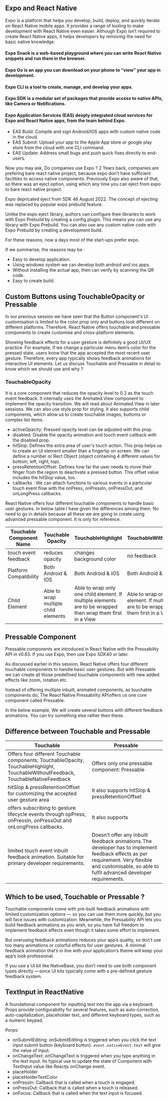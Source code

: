 ## Expo and React Native

Expo is a platform that helps you develop, build, deploy, and quickly iterate on React Native mobile apps. It provides a range of tooling to make development with React Native even easier. Although Expo isn’t required to create React Native apps, it helps developers by removing the need for basic native knowledge.

#### **Expo Snack** is a web-based playground where you can write React Native snippets and run them in the browser.

#### **Expo Go** is an app you can download on your phone to “view” your app in development.

#### **Expo CLI** is a tool to create, manage, and develop your apps.

#### **Expo SDK** is a modular set of packages that provide access to native APIs, like Camera or Notifications.

#### **Expo Application Services (EAS)** deeply integrated cloud services for Expo and React Native apps, from the team behind Expo.

  - EAS Build: Compile and sign Android/IOS apps with custom native code in the cloud.
  - EAS Submit: Upload your app to the Apple App store or google play store from the cloud with one CLI command.
  - EAS Update: Address small bugs and push quick fixes directly to end-users.

Now you may ask, Do companies use Expo ? 2 Years back, companies are prefering bare react native project, because expo don't have sufficient facilities to access native components. Previously Expo also aware of that, so there was an eject option, using which any time you can eject from expo to bare react native project. 

Expo depricated eject from SDK 46 August 2022. The concept of ejecting was replaced by popular expo prebuild feature.

Unlike the expo eject library, authors can configure their libraries to work with Expo Prebuild by creating a config plugin. This means you can use any library with Expo Prebuild. You can also use any custom native code with Expo Prebuild by creating a development build.

For these reasons, now a days most of the start-ups prefer expo.

If we summarise, the reasons may be :
  - Easy to develop application.
  - Using windows system we can develop both android and ios apps.
  - Without installing the actual app, then can verify by scanning the QR code.
  - Easy to create build.

## Custom Buttons using TouchableOpacity or Pressable

In our previous session we have seen that the Button component's UI customisation is limited to the color prop only and buttons look different on different platforms. Therefore, React Native offers touchable and pressable components to create customise and cross-platform elements.

Showing feedback effects for a user gesture is definitely a good UI/UX practice. For example, if we change a particular menu item’s color for the pressed state, users know that the app accepted the most recent user gesture. Therefore, every app typically shows feedback animations for interactive UI elements. Let us discuss Touchable and Pressable in detail to know which we should use and why ?

### TouchableOpacity

It is a core component that reduces the opacity level to 0.2 as the touch event feedback. It internally uses the Animated.View component to implement the opacity transition. We will read about Animated.View in later sessions. We can also use style prop for styling. It also supports child components, which allow us to create touchable images, buttoms or complex list items.

- activeOpacity: Pressed opacity level can be adjusted with this prop.
- disabled: Disable the opacity animation and touch event callback with the disabled prop.
- hitSlop: Defines the extra area of user's touch action. This prop helps us to create an UI element smaller than a fingertip on screen. We can define a number or Rect Object (object containing 4 different values for bottom, left, right, top).
- pressRetentionOffset: Defines how far the user needs to move their finger from the region to deactivate a pressed button. This offset value includes the hitSlop value, too.
- callbacks : We can attach functions to various events in a particular touch event flow with the onPress, onPressIn, onPressOut, and onLongPress callbacks.

React Native offers four different touchable components to handle basic user gestures. In below table I have given the differences among them. No need to go in details because all these we are going to create using advanced pressable component. It is only for reference.

Touchable Component Name | Touchable Opacity | TouchableHighlight | TouchableWithoutFeedback | TouchableNativeFeedback
-------------------------|-------------------|--------------------|--------------------------|------------------------
touch event feedback | reduces opacity | changes background color |  no feedback | Plays the android-specific ripple effect
Platform Compatibility | Both Android & IOS |  Both Android & IOS |  Both Android & IOS | Only Android
Child Element | Able to wrap multiple child elements | Able to wrap only one child element. If multiple elements are to be wrapped then wrap them first in a View | Able to wrap only one child element. If multiple elements are to be wrapped then wrap them first in a View | Able to wrap only one child element. If multiple elements are to be wrapped then wrap them first in a View 

## Pressable Component

Pressable components are introduced in React Native with the Pressability API in v0.63. If you use Expo, then use Expo SDK40 or later. 

As discussed earlier in this session, React Native offers four different touchable components to handle basic user gestures. But with Pressable we can create all those predefined touchable components with new added effects like zoom, rotation etc. 

Instead of offering multiple inbuilt, animated components, as touchable components do, The React Native Pressability API offers us one core component called Pressable. 

In the below example, We will create several buttons with different feedback animations. You can try something else rather then these.

## Difference between Touchable and Pressable

Touchable | Pressable
----------|----------
Offers four different Touchable components: TouchableOpacity, TouchableHighlight, TouchableWithoutFeedback, TouchableNativeFeedback | Offers only one pressable component: Pressable
hitSlop & pressRetentionOffset for customizing the accepted user gesture area | It also supports hitSlop & pressRetentionOffset
offers subscribing to gesture lifecycle events through opPress, onPressIn, onPressOut and onLongPress callbacks. | It also supports 
limited touch event inbuilt feedback animation. Suitable for primary developer requirements. | Doesn’t offer any inbuilt feedback animations. The developer has to implement feedback effects as per requirement. Very flexible and customisable, so able to fulfil advanced developer requirements.


## Which to be used, Touchable or Pressable ?

Touchable components come with pre-built feedback animations with limited customization options — so you can use them more quickly, but you will face issues with customization. Meanwhile, the Pressability API lets you build feedback animations as you wish, so you have full freedom to implement feedback effects even though it takes some effort to implement. 

But overusing feedback animations reduces your app’s quality, so don’t use too many animations or colorful effects for user gestures . A minimal feedback animation that’s in line with your application’s theme will keep your app’s look professional.

If you use a UI kit like NativeBase, you don’t need to use both component types directly — since UI kits typically come with a pre-defined gesture feedback system.

## TextInput in ReactNative

A foundational component for inputting text into the app via a keyboard. Props provide configurability for several features, such as auto-correction, auto-capitalization, placeholder text, and different keyboard types, such as a numeric keypad. 

Porps:

- onSubmitEditing: onSubmitEditing is triggered when you click the text input submit button (keyboard button). `event.nativeEvent.text` will give the value of input.
- onChangeText: onChangeText is triggered when you type anything in the text input. Its typical use to update the state of Component with TextInput value like Reactjs onChange event.
- placeHolder
- placeHolderTextColor
- onPressIn: Callback that is called when a touch is engaged.
- onPressOut: Callback that is called when a touch is released.
- onFocus: Callback that is called when the text input is focused.

